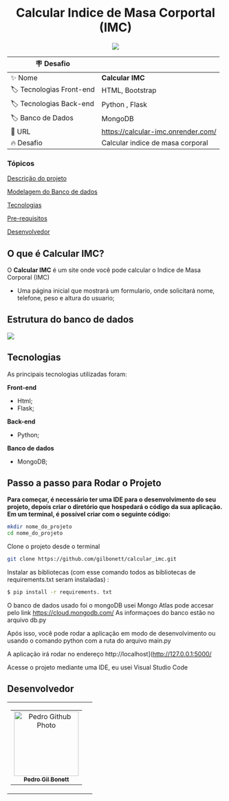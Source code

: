 <h1 align="center">
    <br>
    Calcular Indice de Masa Corportal (IMC)
</h1>

<p align="center">
<img src="http://img.shields.io/static/v1?label=STATUS&message=EM%20DESENVOLVIMENTO&color=GREEN&style=for-the-badge"/>
</p>

| :placard: Desafio |     |
| -------------  | --- |
| :sparkles: Nome        | **Calcular IMC**
| :label: Tecnologias Front-end | HTML, Bootstrap
| :label: Tecnologias Back-end | Python , Flask
| :label: Banco de Dados | MongoDB
| :rocket: URL         | https://calcular-imc.onrender.com/
| :fire: Desafio     | Calcular indice de masa corporal

<h3>Tópicos</h3>

<a href="#Descrip">Descrição do projeto</a>

<a href="#modelo">Modelagem do Banco de dados</a>

<a href="#Tec">Tecnologias</a>

<a href="#Pre">Pre-requisitos</a>

<a href="#Dev">Desenvolvedor</a>

<h2 id= Descrip> O que é Calcular IMC?</h2>

O **Calcular IMC** é um site onde você pode calcular o Indice de Masa Corporal (IMC)

- Uma página inicial que mostrará um formulario, onde solicitará nome, telefone, peso e altura do usuario;

<h2 id= modelo> Estrutura do banco de dados</h2>

![](https://github.com/gilbonett/calcular_imc/assets/101142283/259cd68b-670e-48e4-81fd-f908bb3e615f)

<h2 id= Tec>Tecnologias</h2>

As principais tecnologias utilizadas foram:

**Front-end**
- Html;
- Flask;

**Back-end**
- Python;

**Banco de dados**
- MongoDB;

<h2 id= Pre>Passo a passo para Rodar o Projeto</h2>

**Para começar, é necessário ter uma IDE para o desenvolvimento do seu projeto, depois criar o diretório que hospedará o código da sua aplicação. Em um terminal, é possível criar com o seguinte código:**
```sh
mkdir nome_do_projeto
cd nome_do_projeto
```
Clone o projeto desde o terminal
```sh
git clone https://github.com/gilbonett/calcular_imc.git
```

Instalar as bibliotecas (com esse comando todos as bibliotecas de requirements.txt seram instaladas) :
```sh
$ pip install -r requirements. txt
```

O banco de dados usado foi o mongoDB usei Mongo Atlas pode accesar pelo link https://cloud.mongodb.com/ 
As informaçoes do banco estão no arquivo db.py

Após isso, você pode rodar a aplicação em modo de desenvolvimento ou usando o comando python com a ruta do arquivo main.py

A aplicação irá rodar no endereço http://localhost](http://127.0.0.1:5000/

Acesse o projeto mediante uma IDE, eu usei Visual Studio Code

<h2 id= Dev>Desenvolvedor</h2>
<table>
  <tr>
    <td>
      <table>
        <tr>
          <td align="center">
            <a href="https://github.com/gilbonett">
              <img src="https://avatars.githubusercontent.com/u/101142283?s=400&u=65a54baa757bd9fd2fc3507447850d1f071002c5&v=4" width="150px;" alt="Pedro Github Photo"/>
            </a>
            <br>
            <a href="https://www.linkedin.com/in/gilbonett/">
              <sub>
                <b>Pedro Gil Bonett</b>
              </sub>
            </a>
          </td>
        </tr>
      </table>
    </td>
    <td>
     
</table>
